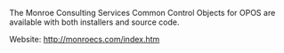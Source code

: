 The Monroe Consulting Services Common Control Objects for OPOS are available with both installers and source code.

Website: http://monroecs.com/index.htm

